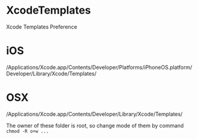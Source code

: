 XcodeTemplates
==============

Xcode Templates Preference

iOS
==============
/Applications/Xcode.app/Contents/Developer/Platforms/iPhoneOS.platform/Developer/Library/Xcode/Templates/

OSX
==============
/Applications/Xcode.app/Contents/Developer/Library/Xcode/Templates/

The owner of these folder is root, so change mode of them by command
`chmod -R o+w ...`

